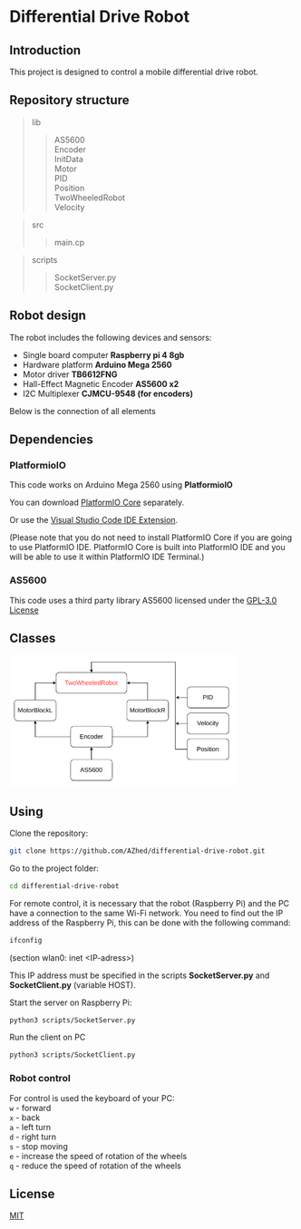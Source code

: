 

# Differential Drive Robot

## Introduction

This project is designed to control a mobile differential drive robot.

## Repository structure
> lib  
>> AS5600  
>> Encoder  
>> InitData  
>> Motor  
>> PID  
>> Position  
>> TwoWheeledRobot  
>> Velocity

>src
>> main.cp

> scripts
>> SocketServer.py  
>> SocketClient.py

## Robot design

The robot includes the following devices and sensors:

- Single board computer **Raspberry pi 4 8gb**
- Hardware platform **Arduino Mega 2560**
- Motor driver **TB6612FNG**
- Hall-Effect Magnetic Encoder **AS5600 x2**
- I2C Multiplexer **CJMCU-9548 (for encoders)**

Below is the connection of all elements

## Dependencies

### **PlatformioIO**

This code works on Arduino Mega 2560 using **PlatformioIO**

You can download [PlatformIO Core](https://docs.platformio.org/en/latest/core/installation.html#piocore-install-shell-commands) separately.

Or use the [Visual Studio Code IDE Extension](https://platformio.org/install/ide?install=vscode).

(Please note that you do not need to install PlatformIO Core if you are going to use PlatformIO IDE. PlatformIO Core is built into PlatformIO IDE and you will be able to use it within PlatformIO IDE Terminal.)

### AS5600

This code uses a third party library AS5600 licensed under the [GPL-3.0 License](https://choosealicense.com/licenses/gpl-3.0/)

## Classes

<!-- ![](https://github.com/AZhed/2WRobot/img/classes.png) -->
<img src="img/classes.png" width="400">

## Using

Clone the repository:

```bash
git clone https://github.com/AZhed/differential-drive-robot.git
```
Go to the project folder:
```bash
cd differential-drive-robot
```

For remote control, it is necessary that the robot (Raspberry Pi) and the PC have a connection to the same Wi-Fi network.
You need to find out the IP address of the Raspberry Pi, this can be done with the following command:
```bash
ifconfig
```
(section wlan0: inet \<IP-adress\>)

This IP address must be specified in the scripts **SocketServer.py** and **SocketClient.py** (variable HOST).

Start the server on Raspberry Pi:
```bash
python3 scripts/SocketServer.py
```


Run the client on PC
```bash
python3 scripts/SocketClient.py
```

### Robot control
For control is used the keyboard of your PC:  
`w` - forward  
`x` - back  
`a` - left turn  
`d` - right turn  
`s` - stop moving  
`e` - increase the speed of rotation of the wheels  
`q` - reduce the speed of rotation of the wheels  

## License

[MIT](https://choosealicense.com/licenses/mit/)
